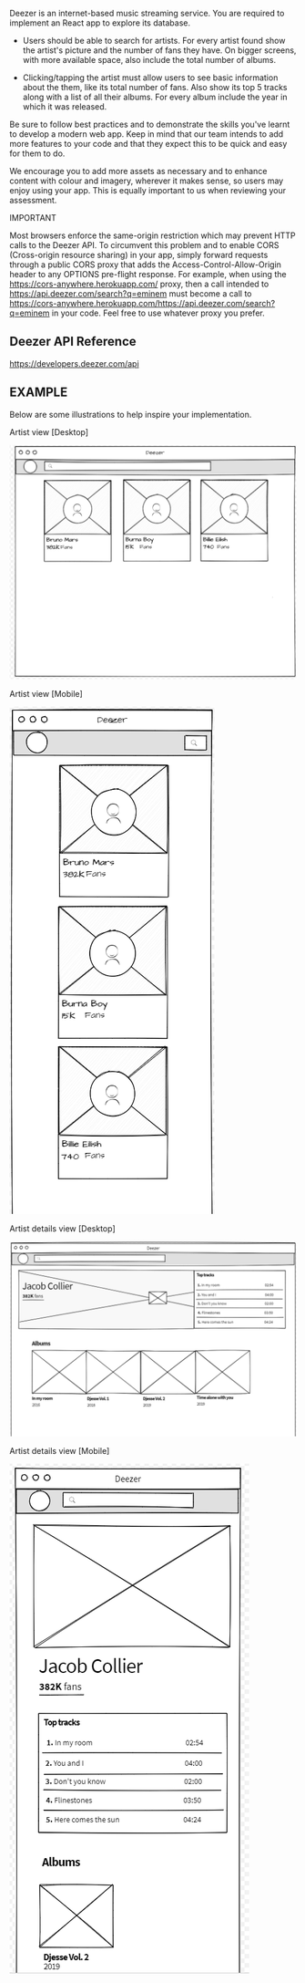 Deezer is an internet-based music streaming service. You are required to implement an React app to explore its database.


- Users should be able to search for artists.  For every artist found show the artist's picture and the number of fans they have.  On bigger screens, with more available space, also include the total number of albums.

 

- Clicking/tapping the artist must allow users to see basic information about the them, like its total number of fans.  Also show its top 5 tracks along with a list of all their albums.  For every album include the year in which it was released.

 

Be sure to follow best practices and to demonstrate the skills you've learnt to develop a modern web app.  Keep in mind that our team intends to add more features to your code and that they expect this to be quick and easy for them to do.

 

We encourage you to add more assets as necessary and to enhance content with colour and imagery, wherever it makes sense, so users may enjoy using your app.  This is equally important to us when reviewing your assessment.
 

IMPORTANT

Most browsers enforce the same-origin restriction which may prevent HTTP calls to the Deezer API.  To circumvent this problem and to enable CORS (Cross-origin resource sharing) in your app, simply forward requests through a public CORS proxy that adds the Access-Control-Allow-Origin header to any OPTIONS pre-flight response.  For example, when using the https://cors-anywhere.herokuapp.com/ proxy, then a call intended to https://api.deezer.com/search?q=eminem must become a call to https://cors-anywhere.herokuapp.com/https://api.deezer.com/search?q=eminem in your code. Feel free to use whatever proxy you prefer.

Deezer API Reference
--

https://developers.deezer.com/api

EXAMPLE
--

Below are some illustrations to help inspire your implementation.

Artist view [Desktop]

![](https://raw.githubusercontent.com/lenkie-code/frontend-assessment/master/wireframes/artist-web-view.png "Artist desktop")

Artist view [Mobile]

![](https://raw.githubusercontent.com/lenkie-code/frontend-assessment/master/wireframes/artist-mobile-view.png "Artist mobile")


Artist details view [Desktop]

![](https://raw.githubusercontent.com/lenkie-code/frontend-assessment/master/wireframes/artist-details-web-view.png "Artist details desktop")

Artist details view [Mobile]

![](https://raw.githubusercontent.com/lenkie-code/frontend-assessment/master/wireframes/artist-details-mobile.PNG "Artist details mobile")
